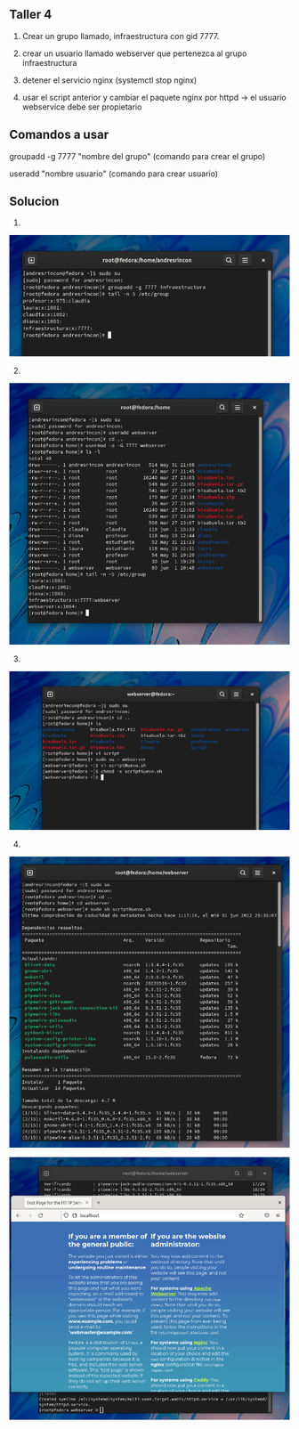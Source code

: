 ## Taller 4

1. Crear un grupo llamado, infraestructura con gid 7777.

2. crear un usuario llamado webserver que pertenezca al grupo infraestructura

3. detener el servicio nginx (systemctl stop nginx)

4. usar el script anterior y cambiar el paquete nginx por httpd -> el usuario webservice debe ser propietario

## Comandos a usar

groupadd -g 7777 "nombre del grupo"  (comando para crear el grupo)

useradd "nombre usuario" (comando para crear usuario)


## Solucion

1.

<img src="/img/35.png" title="35.png" name="35.png"/><br>

2.

<img src="/img/36.png" title="36.png" name="36.png"/><br>

3.

<img src="/img/37.png" title="37.png" name="37.png"/><br>

4.

<img src="/img/38.png" title="38.png" name="38.png"/><br>

<img src="/img/39.png" title="39.png" name="39.png"/><br>
